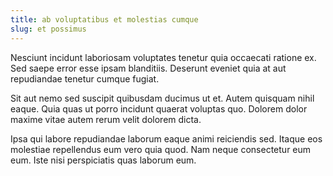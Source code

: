 ```yaml
---
title: ab voluptatibus et molestias cumque
slug: et possimus
---
```


Nesciunt incidunt laboriosam voluptates tenetur quia occaecati ratione ex. Sed saepe error esse ipsam blanditiis. Deserunt eveniet quia at aut repudiandae tenetur cumque fugiat.

Sit aut nemo sed suscipit quibusdam ducimus ut et. Autem quisquam nihil eaque. Quia quas ut porro incidunt quaerat voluptas quo. Dolorem dolor maxime vitae autem rerum velit dolorem dicta.

Ipsa qui labore repudiandae laborum eaque animi reiciendis sed. Itaque eos molestiae repellendus eum vero quia quod. Nam neque consectetur eum eum. Iste nisi perspiciatis quas laborum eum.

